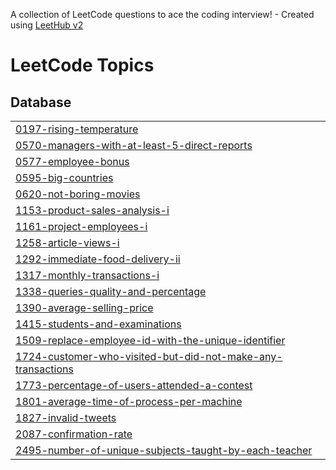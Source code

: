 A collection of LeetCode questions to ace the coding interview! - Created using [LeetHub v2](https://github.com/arunbhardwaj/LeetHub-2.0)
<!---LeetCode Topics Start-->
# LeetCode Topics
## Database
|  |
| ------- |
| [0197-rising-temperature](https://github.com/ToniRajinCoding/LeetCode/tree/master/0197-rising-temperature) |
| [0570-managers-with-at-least-5-direct-reports](https://github.com/ToniRajinCoding/LeetCode/tree/master/0570-managers-with-at-least-5-direct-reports) |
| [0577-employee-bonus](https://github.com/ToniRajinCoding/LeetCode/tree/master/0577-employee-bonus) |
| [0595-big-countries](https://github.com/ToniRajinCoding/LeetCode/tree/master/0595-big-countries) |
| [0620-not-boring-movies](https://github.com/ToniRajinCoding/LeetCode/tree/master/0620-not-boring-movies) |
| [1153-product-sales-analysis-i](https://github.com/ToniRajinCoding/LeetCode/tree/master/1153-product-sales-analysis-i) |
| [1161-project-employees-i](https://github.com/ToniRajinCoding/LeetCode/tree/master/1161-project-employees-i) |
| [1258-article-views-i](https://github.com/ToniRajinCoding/LeetCode/tree/master/1258-article-views-i) |
| [1292-immediate-food-delivery-ii](https://github.com/ToniRajinCoding/LeetCode/tree/master/1292-immediate-food-delivery-ii) |
| [1317-monthly-transactions-i](https://github.com/ToniRajinCoding/LeetCode/tree/master/1317-monthly-transactions-i) |
| [1338-queries-quality-and-percentage](https://github.com/ToniRajinCoding/LeetCode/tree/master/1338-queries-quality-and-percentage) |
| [1390-average-selling-price](https://github.com/ToniRajinCoding/LeetCode/tree/master/1390-average-selling-price) |
| [1415-students-and-examinations](https://github.com/ToniRajinCoding/LeetCode/tree/master/1415-students-and-examinations) |
| [1509-replace-employee-id-with-the-unique-identifier](https://github.com/ToniRajinCoding/LeetCode/tree/master/1509-replace-employee-id-with-the-unique-identifier) |
| [1724-customer-who-visited-but-did-not-make-any-transactions](https://github.com/ToniRajinCoding/LeetCode/tree/master/1724-customer-who-visited-but-did-not-make-any-transactions) |
| [1773-percentage-of-users-attended-a-contest](https://github.com/ToniRajinCoding/LeetCode/tree/master/1773-percentage-of-users-attended-a-contest) |
| [1801-average-time-of-process-per-machine](https://github.com/ToniRajinCoding/LeetCode/tree/master/1801-average-time-of-process-per-machine) |
| [1827-invalid-tweets](https://github.com/ToniRajinCoding/LeetCode/tree/master/1827-invalid-tweets) |
| [2087-confirmation-rate](https://github.com/ToniRajinCoding/LeetCode/tree/master/2087-confirmation-rate) |
| [2495-number-of-unique-subjects-taught-by-each-teacher](https://github.com/ToniRajinCoding/LeetCode/tree/master/2495-number-of-unique-subjects-taught-by-each-teacher) |
<!---LeetCode Topics End-->